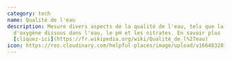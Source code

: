 ```yaml
---
category: tech
name: Qualité de l'eau
description: Mesure divers aspects de la qualité de l'eau, tels que la quantité
  d'oxygène dissous dans l'eau, le pH et les nitrates. En savoir plus
  [cliquez-ici](https://fr.wikipedia.org/wiki/Qualité_de_l%27eau)
icon: https://res.cloudinary.com/helpful-places/image/upload/v1664832812/dtpr-icons/tech/water_a4fxuj.svg
---
```

